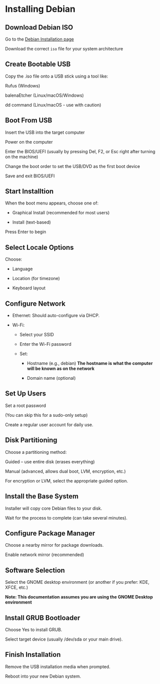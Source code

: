 # Installing Debian

## Download Debian ISO

Go to the [Debian Installation page](https://www.debian.org/distrib/netinst)

Download the correct `iso` file for your system architecture

## Create Bootable USB

Copy the .iso file onto a USB stick using a tool like:

Rufus (Windows)

balenaEtcher (Linux/macOS/Windows)

dd command (Linux/macOS - use with caution)

## Boot From USB

Insert the USB into the target computer

Power on the computer

Enter the BIOS/UEFI (usually by pressing Del, F2, or Esc right after turning on the machine)

Change the boot order to set the USB/DVD as the first boot device

Save and exit BIOS/UEFI

## Start Installtion

When the boot menu appears, choose one of:

* Graphical Install (recommended for most users)

* Install (text-based)

Press Enter to begin

## Select Locale Options

Choose:

* Language

* Location (for timezone)

* Keyboard layout

## Configure Network

* Ethernet: Should auto-configure via DHCP.

* Wi-Fi:

  * Select your SSID

  * Enter the Wi-Fi password

  * Set:

    * Hostname (e.g., debian) **The hostname is what the computer will be known as on the network**

    * Domain name (optional)

## Set Up Users

Set a root password

(You can skip this for a sudo-only setup)

Create a regular user account for daily use.

## Disk Partitioning

Choose a partitioning method:

Guided – use entire disk (erases everything)

Manual (advanced, allows dual boot, LVM, encryption, etc.)

For encryption or LVM, select the appropriate guided option.

## Install the Base System

Installer will copy core Debian files to your disk.

Wait for the process to complete (can take several minutes).

## Configure Package Manager

Choose a nearby mirror for package downloads.

Enable network mirror (recommended)

## Software Selection
Select the GNOME desktop environment (or another if you prefer: KDE, XFCE, etc.)

**Note: This documentation assumes you are using the GNOME Desktop environment**

## Install GRUB Bootloader
Choose Yes to install GRUB.

Select target device (usually /dev/sda or your main drive).

## Finish Installation
Remove the USB installation media when prompted.

Reboot into your new Debian system.